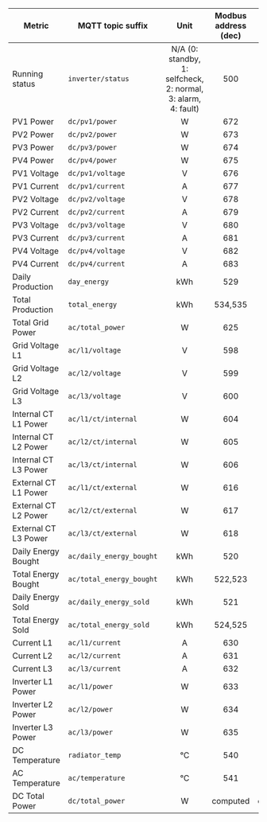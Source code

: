 |Metric|MQTT topic suffix|Unit|Modbus address (dec)|Modbus address (hex)|Modbus data type|Scale factor|
|---|---|:-:|:-:|:-:|:-:|:-:|
|Running status|`inverter/status`|N/A (0: standby, 1: selfcheck, 2: normal, 3: alarm, 4: fault)|500|1f4|U_WORD|1|
|PV1 Power|`dc/pv1/power`|W|672|2a0|U_WORD|10|
|PV2 Power|`dc/pv2/power`|W|673|2a1|U_WORD|10|
|PV3 Power|`dc/pv3/power`|W|674|2a2|U_WORD|10|
|PV4 Power|`dc/pv4/power`|W|675|2a3|U_WORD|10|
|PV1 Voltage|`dc/pv1/voltage`|V|676|2a4|U_WORD|0.1|
|PV1 Current|`dc/pv1/current`|A|677|2a5|U_WORD|0.1|
|PV2 Voltage|`dc/pv2/voltage`|V|678|2a6|U_WORD|0.1|
|PV2 Current|`dc/pv2/current`|A|679|2a7|U_WORD|0.1|
|PV3 Voltage|`dc/pv3/voltage`|V|680|2a8|U_WORD|0.1|
|PV3 Current|`dc/pv3/current`|A|681|2a9|U_WORD|0.1|
|PV4 Voltage|`dc/pv4/voltage`|V|682|2aa|U_WORD|0.1|
|PV4 Current|`dc/pv4/current`|A|683|2ab|U_WORD|0.1|
|Daily Production|`day_energy`|kWh|529|211|U_WORD|0.1|
|Total Production|`total_energy`|kWh|534,535|216,217|U_DWORD (LW,HW)|0.1|
|Total Grid Power|`ac/total_power`|W|625|271|S_WORD|1|
|Grid Voltage L1|`ac/l1/voltage`|V|598|256|U_WORD|0.1|
|Grid Voltage L2|`ac/l2/voltage`|V|599|257|U_WORD|0.1|
|Grid Voltage L3|`ac/l3/voltage`|V|600|258|U_WORD|0.1|
|Internal CT L1 Power|`ac/l1/ct/internal`|W|604|25c|S_WORD|1|
|Internal CT L2 Power|`ac/l2/ct/internal`|W|605|25d|S_WORD|1|
|Internal CT L3 Power|`ac/l3/ct/internal`|W|606|25e|S_WORD|1|
|External CT L1 Power|`ac/l1/ct/external`|W|616|268|S_WORD|1|
|External CT L2 Power|`ac/l2/ct/external`|W|617|269|S_WORD|1|
|External CT L3 Power|`ac/l3/ct/external`|W|618|26a|S_WORD|1|
|Daily Energy Bought|`ac/daily_energy_bought`|kWh|520|208|U_WORD|0.1|
|Total Energy Bought|`ac/total_energy_bought`|kWh|522,523|20a,20b|U_DWORD (LW,HW)|0.1|
|Daily Energy Sold|`ac/daily_energy_sold`|kWh|521|209|U_WORD|0.1|
|Total Energy Sold|`ac/total_energy_sold`|kWh|524,525|20c,20d|U_DWORD (LW,HW)|0.1|
|Current L1|`ac/l1/current`|A|630|276|S_WORD|0.01|
|Current L2|`ac/l2/current`|A|631|277|S_WORD|0.01|
|Current L3|`ac/l3/current`|A|632|278|S_WORD|0.01|
|Inverter L1 Power|`ac/l1/power`|W|633|279|S_WORD|1|
|Inverter L2 Power|`ac/l2/power`|W|634|27a|S_WORD|1|
|Inverter L3 Power|`ac/l3/power`|W|635|27b|S_WORD|1|
|DC Temperature|`radiator_temp`|°C|540|21c|S_WORD|0.1|
|AC Temperature|`ac/temperature`|°C|541|21d|S_WORD|0.1|
|DC Total Power|`dc/total_power`|W|computed|computed|n/a|1|
